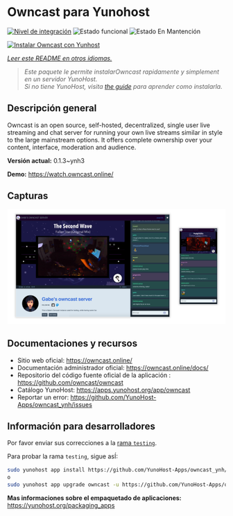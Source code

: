 <!--
Este archivo README esta generado automaticamente<https://github.com/YunoHost/apps/tree/master/tools/readme_generator>
No se debe editar a mano.
-->

# Owncast para Yunohost

[![Nivel de integración](https://apps.yunohost.org/badge/integration/owncast)](https://ci-apps.yunohost.org/ci/apps/owncast/)
![Estado funcional](https://apps.yunohost.org/badge/state/owncast)
![Estado En Mantención](https://apps.yunohost.org/badge/maintained/owncast)

[![Instalar Owncast con Yunhost](https://install-app.yunohost.org/install-with-yunohost.svg)](https://install-app.yunohost.org/?app=owncast)

*[Leer este README en otros idiomas.](./ALL_README.md)*

> *Este paquete le permite instalarOwncast rapidamente y simplement en un servidor YunoHost.*  
> *Si no tiene YunoHost, visita [the guide](https://yunohost.org/install) para aprender como instalarla.*

## Descripción general

Owncast is an open source, self-hosted, decentralized, single user live streaming and chat server for running your own live streams similar in style to the large mainstream options. It offers complete ownership over your content, interface, moderation and audience.

**Versión actual:** 0.1.3~ynh3

**Demo:** <https://watch.owncast.online/>

## Capturas

![Captura de Owncast](./doc/screenshots/owncast-screenshot.png)

## Documentaciones y recursos

- Sitio web oficial: <https://owncast.online/>
- Documentación administrador oficial: <https://owncast.online/docs/>
- Repositorio del código fuente oficial de la aplicación : <https://github.com/owncast/owncast>
- Catálogo YunoHost: <https://apps.yunohost.org/app/owncast>
- Reportar un error: <https://github.com/YunoHost-Apps/owncast_ynh/issues>

## Información para desarrolladores

Por favor enviar sus correcciones a la [rama `testing`](https://github.com/YunoHost-Apps/owncast_ynh/tree/testing).

Para probar la rama `testing`, sigue asÍ:

```bash
sudo yunohost app install https://github.com/YunoHost-Apps/owncast_ynh/tree/testing --debug
o
sudo yunohost app upgrade owncast -u https://github.com/YunoHost-Apps/owncast_ynh/tree/testing --debug
```

**Mas informaciones sobre el empaquetado de aplicaciones:** <https://yunohost.org/packaging_apps>
